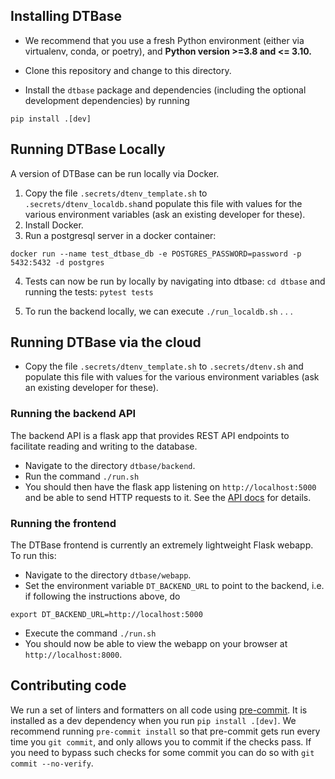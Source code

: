 ## Installing DTBase

* We recommend that you use a fresh Python environment (either via virtualenv, conda, or poetry), and **Python version >=3.8 and <= 3.10.**

* Clone this repository and change to this directory.
* Install the `dtbase` package and dependencies (including the optional development dependencies) by running
```
pip install .[dev]
```

## Running DTBase Locally

A version of DTBase can be run locally via Docker.

1. Copy the file `.secrets/dtenv_template.sh` to `.secrets/dtenv_localdb.sh`and populate this file with values for the various environment variables (ask an existing developer for these).
2. Install Docker.
3. Run a postgresql server in a docker container:

`docker run --name test_dtbase_db -e POSTGRES_PASSWORD=password -p 5432:5432 -d postgres`

4. Tests can now be run by locally by navigating into dtbase: `cd dtbase` and running the tests: `pytest tests`

5. To run the backend locally, we can execute `./run_localdb.sh` . . .


## Running DTBase via the cloud

* Copy the file `.secrets/dtenv_template.sh` to `.secrets/dtenv.sh` and populate this file with values for the various environment variables (ask an existing developer for these).


### Running the backend API

The backend API is a flask app that provides REST API endpoints to facilitate reading and writing to the database.
* Navigate to the directory `dtbase/backend`.
* Run the command `./run.sh`
* You should then have the flask app listening on `http://localhost:5000` and be able to send HTTP requests to it.  See the [API docs](dtbase/backend/README.md) for details.

### Running the frontend

The DTBase frontend is currently an extremely lightweight Flask webapp.   To run this:
* Navigate to the directory `dtbase/webapp`.
* Set the environment variable `DT_BACKEND_URL` to point to the backend, i.e. if following the instructions above, do
```
export DT_BACKEND_URL=http://localhost:5000
```
* Execute the command `./run.sh`
* You should now be able to view the webapp on your browser at `http://localhost:8000`.

## Contributing code

We run a set of linters and formatters on all code using [pre-commit](https://pre-commit.com/).
It is installed as a dev dependency when you run `pip install .[dev]`.
We recommend running `pre-commit install` so that pre-commit gets run every time you `git commit`, and only allows you to commit if the checks pass.
If you need to bypass such checks for some commit you can do so with `git commit --no-verify`.
